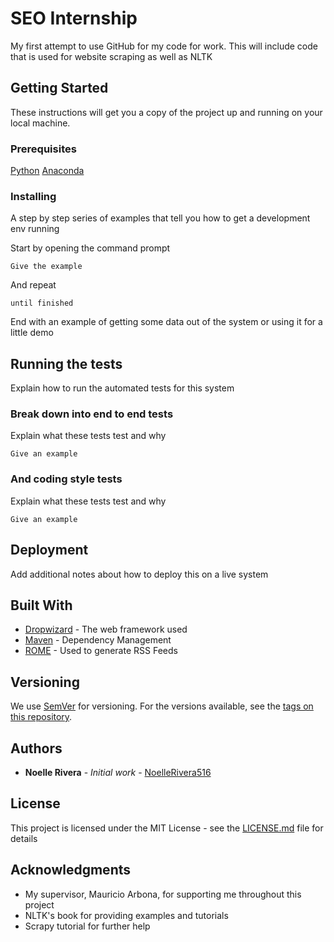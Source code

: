 # SEO Internship

My first attempt to use GitHub for my code for work. This will include code that is used for website scraping as well as NLTK

## Getting Started

These instructions will get you a copy of the project up and running on your local machine.

### Prerequisites

[Python](https://www.python.org/downloads/)
[Anaconda](https://docs.anaconda.com/anaconda/install/)


### Installing

A step by step series of examples that tell you how to get a development env running

Start by opening the command prompt


```
Give the example
```

And repeat

```
until finished
```

End with an example of getting some data out of the system or using it for a little demo

## Running the tests

Explain how to run the automated tests for this system

### Break down into end to end tests

Explain what these tests test and why

```
Give an example
```

### And coding style tests

Explain what these tests test and why

```
Give an example
```

## Deployment

Add additional notes about how to deploy this on a live system

## Built With

* [Dropwizard](http://www.dropwizard.io/1.0.2/docs/) - The web framework used
* [Maven](https://maven.apache.org/) - Dependency Management
* [ROME](https://rometools.github.io/rome/) - Used to generate RSS Feeds

## Versioning

We use [SemVer](http://semver.org/) for versioning. For the versions available, see the [tags on this repository](https://github.com/your/project/tags). 

## Authors

* **Noelle Rivera** - *Initial work* - [NoelleRivera516](https://github.com/PurpleBooth)

## License

This project is licensed under the MIT License - see the [LICENSE.md](LICENSE.md) file for details

## Acknowledgments

* My supervisor, Mauricio Arbona, for supporting me throughout this project
* NLTK's book for providing examples and tutorials
* Scrapy tutorial for further help
